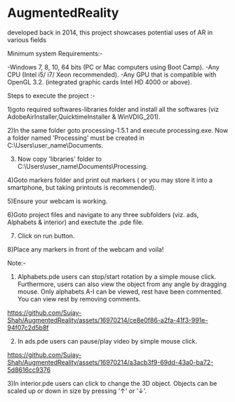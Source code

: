 # AugmentedReality
developed back in 2014, this project showcases potential uses of AR in various fields

Minimum system Requirements:-

-Windows 7, 8, 10, 64 bits  (PC or Mac computers using Boot Camp).
-Any CPU (Intel i5/ i7/ Xeon recommended).
-Any GPU that is compatible with OpenGL 3.2. (integrated graphic cards Intel HD 4000 or above).


Steps to execute the project :-

1)goto required softwares-libraries folder and install all the softwares (viz AdobeAirInstaller,QuicktimeInstaller & WinVDIG_201).

2)In the same folder goto processing-1.5.1 and execute processing.exe. Now a folder named 'Processing' must be created in C:\Users\user_name\Documents.

3) Now copy 'libraries' folder to C:\Users\user_name\Documents\Processing.

4)Goto markers folder and print out markers ( or you may store it into a smartphone, but taking printouts is recommended). 

5)Ensure your webcam is working.

6)Goto project files and navigate to any three subfolders (viz. ads, Alphabets & interior) and exectute the .pde file.

7) Click on run button.

8)Place any markers in front of the webcam and voila!

Note:-

1) Alphabets.pde users can stop/start rotation by a simple mouse click. Furthermore, users can also view the object from any angle by dragging mouse. Only alphabets A-I can be viewed,
   rest have been commented. You can view rest by removing comments.

https://github.com/Sujay-Shah/AugmentedReality/assets/16970214/ce8e0f86-a2fa-41f3-991e-94f07c2d5b8f

2) In ads.pde users can pause/play video by simple mouse click.

https://github.com/Sujay-Shah/AugmentedReality/assets/16970214/a3acb3f9-69dd-43a0-ba72-5d8616cc9376

3)In interior.pde users can click to change the 3D object. Objects can be scaled up or down in size by pressing '↑' or '↓'.
